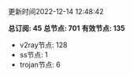 更新时间2022-12-14 12:48:42

**总订阅: 45**
**总节点: 701**
**有效节点: 135**
- v2ray节点: 128
- ss节点: 1
- trojan节点: 6
